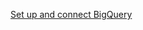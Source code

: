 
[Set up and connect BigQuery](https://docs.getdbt.com/docs/get-started/getting-started/getting-set-up/setting-up-bigquery)

